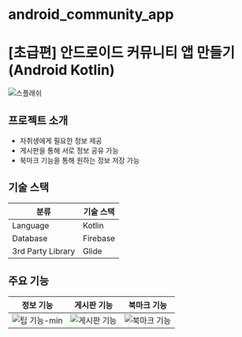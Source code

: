 # android_community_app
# [초급편] 안드로이드 커뮤니티 앱 만들기(Android Kotlin)
![스플래쉬](https://user-images.githubusercontent.com/83435602/224631419-ef2f1e4e-2516-4d3d-8f24-a88003de40b5.jpg)
## 프로젝트 소개

- 자취생에게 필요한 정보 제공
- 게시판을 통해 서로 정보 공유 가능
- 북마크 기능을 통해 원하는 정보 저장 가능

## 기술 스택
| <div align="center">분류<div> | <div align="center">기술 스택<div> |
|-----------------------------|--------------------------------|
| Language                    | Kotlin                         |
| Database                    | Firebase                       |
| 3rd Party Library           | Glide                          |
## 주요 기능
| <div align="center">정보 기능<div>                                                                                     | <div align="center">게시판 기능<div>                                                                                                                                                                                                  | <div align="center">북마크 기능<div>                                                                                  |
|--------------------------------------------------------------------------------------------------------------------|----------------------------------------------------------------------------------------------------------------------------------------------------------------------------------------------------------------------------------|------------------------------------------------------------------------------------------------------------------|
| ![팁 기능-min](https://user-images.githubusercontent.com/83435602/224628135-71b53bf3-5ef1-4b53-bcda-b67f4f9b195c.gif) | ![게시판 기능](https://user-images.githubusercontent.com/83435602/224625897-b48ce527-8997-4ee1-918a-c6514acae5ef.gif)| ![북마크 기능](https://user-images.githubusercontent.com/83435602/224629341-39b5ab7b-e4ae-488a-a7e9-0c797dbb33a7.jpg) |





